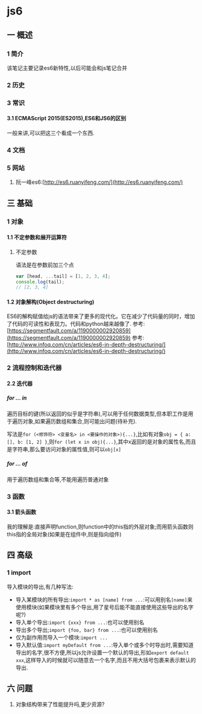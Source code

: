 # js6
## 一 概述
### 1 简介
该笔记主要记录es6新特性,以后可能会和js笔记合并
### 2 历史
### 3 常识
#### 3.1 ECMAScript 2015(ES2015),ES6和JS6的区别
一般来讲,可以把这三个看成一个东西.

### 4 文档
### 5 网站
1. 阮一峰es6:[http://es6.ruanyifeng.com/](http://es6.ruanyifeng.com/)
## 三 基础
### 1 对象
#### 1.1 不定参数和展开运算符
1. 不定参数

    语法是在参数前加三个点
    ```javascript
    var [head, ...tail] = [1, 2, 3, 4];
    console.log(tail);
    // [2, 3, 4]
    ```

#### 1.2 对象解构(Object destructuring)
ES6的解构赋值给js的语法带来了更多的现代化。它在减少了代码量的同时，增加了代码的可读性和表现力。代码和python越来越像了.
参考:[https://segmentfault.com/a/1190000002920859](https://segmentfault.com/a/1190000002920859)
参考:[http://www.infoq.com/cn/articles/es6-in-depth-destructuring/](http://www.infoq.com/cn/articles/es6-in-depth-destructuring/)

### 2 流程控制和迭代器
#### 2.2 迭代器
##### for ... in
遍历目标的键(所以返回的似乎是字符串),可以用于任何数据类型,但本职工作是用于遍历对象,如果遍历数组和集合,则可能出问题(待补充).

写法是`for (<修饰符> <变量名> in <要操作的对象>){...}`,比如有对象`obj = { a: [], b: [1, 2] }`,则`for (let x in obj){...}`,其中x返回的是对象的属性名,而且是字符串,那么要访问对象的属性值,则可以`obj[x]`

##### for ... of
用于遍历数组和集合等,不能用遍历普通对象

### 3 函数
#### 3.1 箭头函数
我的理解是:直接声明function,则function中的this指的外层对象;而用箭头函数则this指的全局对象(如果是在组件中,则是指向组件)

## 四 高级
### 1 import
导入模块的导出,有几种写法:
- 导入某模块的所有导出:`import * as [name] from ...`:可以用别名`[name]`来使用模块(如果模块里有多个导出,用了星号后能不能直接使用这些导出的名字呢?)
- 导入单个导出:`import {xxx} from ...`:也可以使用别名
- 导出多个导出;`import {foo, bar} from ...`:也可以使用别名
- 仅为副作用而导入一个模块:`import ...`
- 导入默认值:`import myDefault from ...`:导入单个或多个时导出时,需要知道导出的名字,很不方便,所以js允许设置一个默认的导出,形如`export default xxx`,这样导入的时候就可以随意去一个名字,而且不用大括号包裹来表示默认的导出.

## 六 问题
1. 对象结构带来了性能提升吗,更少资源?